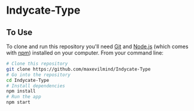 # Indycate-Type
## To Use

To clone and run this repository you'll need [Git](https://git-scm.com) and [Node.js](https://nodejs.org/en/download/) (which comes with [npm](http://npmjs.com)) installed on your computer. From your command line:

```bash
# Clone this repository
git clone https://github.com/maxevilmind/Indycate-Type
# Go into the repository
cd Indycate-Type
# Install dependencies
npm install
# Run the app
npm start
```
